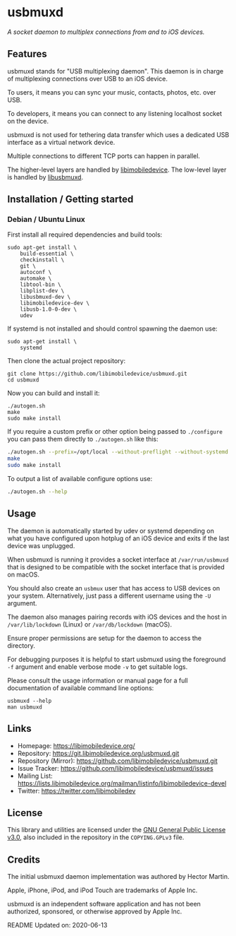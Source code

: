 # usbmuxd

*A socket daemon to multiplex connections from and to iOS devices.*

## Features

usbmuxd stands for "USB multiplexing daemon". This daemon is in charge of
multiplexing connections over USB to an iOS device.

To users, it means you can sync your music, contacts, photos, etc. over USB.

To developers, it means you can connect to any listening localhost socket on the
device.

usbmuxd is not used for tethering data transfer which uses a dedicated USB
interface as a virtual network device.

Multiple connections to different TCP ports can happen in parallel.

The higher-level layers are handled by [libimobiledevice](https://github.com/libimobiledevice/libimobiledevice.git).
The low-level layer is handled by [libusbmuxd](https://github.com/libimobiledevice/libusbmuxd.git).

## Installation / Getting started

### Debian / Ubuntu Linux

First install all required dependencies and build tools:
```shell
sudo apt-get install \
	build-essential \
	checkinstall \
	git \
	autoconf \
	automake \
	libtool-bin \
	libplist-dev \
	libusbmuxd-dev \
	libimobiledevice-dev \
	libusb-1.0-0-dev \
	udev
```

If systemd is not installed and should control spawning the daemon use:
```shell
sudo apt-get install \
	systemd
```

Then clone the actual project repository:
```shell
git clone https://github.com/libimobiledevice/usbmuxd.git
cd usbmuxd
```

Now you can build and install it:
```shell
./autogen.sh
make
sudo make install
```

If you require a custom prefix or other option being passed to `./configure`
you can pass them directly to `./autogen.sh` like this:
```bash
./autogen.sh --prefix=/opt/local --without-preflight --without-systemd
make
sudo make install
```

To output a list of available configure options use:
```bash
./autogen.sh --help
```

## Usage

The daemon is automatically started by udev or systemd depending on what you
have configured upon hotplug of an iOS device and exits if the last device
was unplugged.

When usbmuxd is running it provides a socket interface at `/var/run/usbmuxd`
that is designed to be compatible with the socket interface that is provided
on macOS.

You should also create an `usbmux` user that has access to USB devices on your
system. Alternatively, just pass a different username using the `-U` argument.

The daemon also manages pairing records with iOS devices and the host in
`/var/lib/lockdown` (Linux) or `/var/db/lockdown` (macOS).

Ensure proper permissions are setup for the daemon to access the directory.

For debugging purposes it is helpful to start usbmuxd using the foreground `-f`
argument and enable verbose mode `-v` to get suitable logs.

Please consult the usage information or manual page for a full documentation of
available command line options:
```shell
usbmuxd --help
man usbmuxd
```

## Links

* Homepage: https://libimobiledevice.org/
* Repository: https://git.libimobiledevice.org/usbmuxd.git
* Repository (Mirror): https://github.com/libimobiledevice/usbmuxd.git
* Issue Tracker: https://github.com/libimobiledevice/usbmuxd/issues
* Mailing List: https://lists.libimobiledevice.org/mailman/listinfo/libimobiledevice-devel
* Twitter: https://twitter.com/libimobiledev

## License

This library and utilities are licensed under the [GNU General Public License v3.0](https://www.gnu.org/licenses/gpl-3.0.en.html),
also included in the repository in the `COPYING.GPLv3` file.

## Credits

The initial usbmuxd daemon implementation was authored by Hector Martin.

Apple, iPhone, iPod, and iPod Touch are trademarks of Apple Inc.

usbmuxd is an independent software application and has not been
authorized, sponsored, or otherwise approved by Apple Inc.

README Updated on: 2020-06-13

